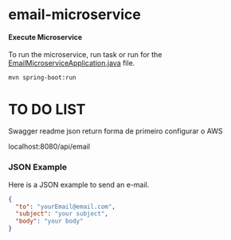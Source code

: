 # email-microservice

#### Execute Microservice

To run the microservice, run task or run for the [EmailMicroserviceApplication.java](src/main/java/com/emailmicroservice/EmailMicroserviceApplication.java) file.

```task
mvn spring-boot:run
```

# TO DO LIST
Swagger
readme
json return
forma de primeiro configurar o AWS

localhost:8080/api/email

### JSON Example

Here is a JSON example to send an e-mail.   

```json
{
  "to": "yourEmail@email.com",
  "subject": "your subject",
  "body": "your body"
}